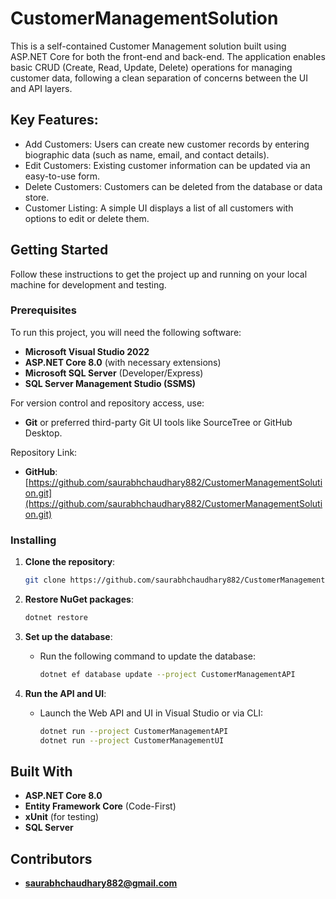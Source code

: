 # CustomerManagementSolution

This is a self-contained Customer Management solution built using ASP.NET Core for both the front-end and back-end. The application enables basic CRUD (Create, Read, Update, Delete) operations for managing customer data, following a clean separation of concerns between the UI and API layers.

## Key Features:

- Add Customers: Users can create new customer records by entering biographic data (such as name, email, and contact details).
- Edit Customers: Existing customer information can be updated via an easy-to-use form.
- Delete Customers: Customers can be deleted from the database or data store.
- Customer Listing: A simple UI displays a list of all customers with options to edit or delete them.

## Getting Started

Follow these instructions to get the project up and running on your local machine for development and testing.

### Prerequisites

To run this project, you will need the following software:

- **Microsoft Visual Studio 2022**
- **ASP.NET Core 8.0** (with necessary extensions)
- **Microsoft SQL Server** (Developer/Express)
- **SQL Server Management Studio (SSMS)**

For version control and repository access, use:

- **Git** or preferred third-party Git UI tools like SourceTree or GitHub Desktop.

Repository Link:

- **GitHub**: [https://github.com/saurabhchaudhary882/CustomerManagementSolution.git](https://github.com/saurabhchaudhary882/CustomerManagementSolution.git)

### Installing

1. **Clone the repository**:
   ```bash
   git clone https://github.com/saurabhchaudhary882/CustomerManagementSolution.git
   ```

2. **Restore NuGet packages**:
   ```bash
   dotnet restore
   ```

3. **Set up the database**:
   - Run the following command to update the database:
     ```bash
     dotnet ef database update --project CustomerManagementAPI
     ```

4. **Run the API and UI**:
   - Launch the Web API and UI in Visual Studio or via CLI:
     ```bash
     dotnet run --project CustomerManagementAPI
     dotnet run --project CustomerManagementUI
     ```

## Built With

- **ASP.NET Core 8.0**
- **Entity Framework Core** (Code-First)
- **xUnit** (for testing)
- **SQL Server**

## Contributors

- **saurabhchaudhary882@gmail.com**
